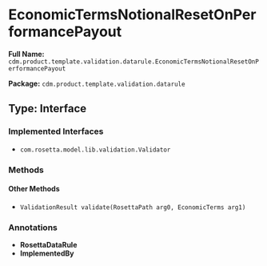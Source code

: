 # EconomicTermsNotionalResetOnPerformancePayout

**Full Name:** `cdm.product.template.validation.datarule.EconomicTermsNotionalResetOnPerformancePayout`

**Package:** `cdm.product.template.validation.datarule`

## Type: Interface

### Implemented Interfaces

- `com.rosetta.model.lib.validation.Validator`

### Methods

#### Other Methods

- `ValidationResult validate(RosettaPath arg0, EconomicTerms arg1)`

### Annotations

- **RosettaDataRule**
- **ImplementedBy**


